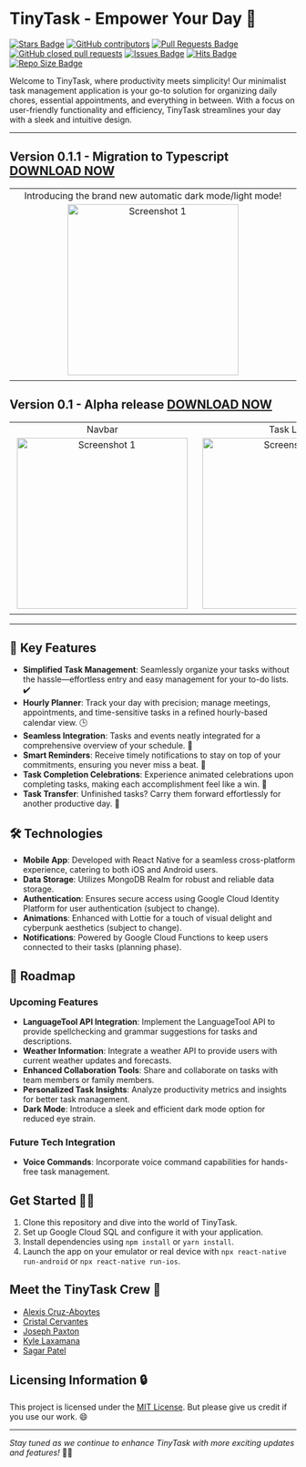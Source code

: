 # TinyTask - Empower Your Day 🚀

<a href="https://github.com/CSC-4350-FL2023/CyberPunk/stargazers"><img src="https://img.shields.io/github/stars/CSC-4350-FL2023/CyberPunk?color=yellow" alt="Stars Badge"/></a> <a href="https://github.com/CSC-4350-FL2023/CyberPunk/graphs/contributors"><img alt="GitHub contributors" src="https://img.shields.io/github/contributors-anon/CSC-4350-FL2023/CyberPunk"></a> <a href="https://github.com/CSC-4350-FL2023/CyberPunk/pulls"><img src="https://img.shields.io/github/issues-pr/CSC-4350-FL2023/CyberPunk?color=blue" alt="Pull Requests Badge"/></a> <a href="https://github.com/CSC-4350-FL2023/CyberPunk/pulls?q=is%3Apr+is%3Aclosed"><img alt="GitHub closed pull requests" src="https://img.shields.io/github/issues-pr-closed-raw/CSC-4350-FL2023/CyberPunk"></a> <a href="https://github.com/CSC-4350-FL2023/CyberPunk/issues"><img src="https://img.shields.io/github/issues/CSC-4350-FL2023/CyberPunk?color=important" alt="Issues	 Badge"/></a> <a href="http://hits.dwyl.com/CSC-4350-FL2023/CyberPunk"><img src="http://hits.dwyl.com/CSC-4350-FL2023/CyberPunk.svg?style=flat" alt="Hits Badge"/></a> <a href="https://github.com/CSC-4350-FL2023/CyberPunk"><img src="https://img.shields.io/github/repo-size/CSC-4350-FL2023/CyberPunk?color=ff69b4" alt="Repo Size Badge"/></a>

Welcome to TinyTask, where productivity meets simplicity! Our minimalist task management application is your go-to solution for organizing daily chores, essential appointments, and everything in between. With a focus on user-friendly functionality and efficiency, TinyTask streamlines your day with a sleek and intuitive design.

***

## Version 0.1.1 - Migration to Typescript [DOWNLOAD NOW](https://github.com/CSC-4350-FL2023/CyberPunk/releases/tag/v0.1.1)
<table style="width: 100%;">
  <tr>
    <td style="text-align: center; width: 25%;">
      <text>Introducing the brand new automatic dark mode/light mode!</text>
      <br><img src="https://github.com/CSC-4350-FL2023/CyberPunk/blob/main/README/1_1_darkmode.gif" alt="Screenshot 1" width="300" style="padding: 5px;">
    </td>
    <!--<td style="text-align: center; width: 25%;">-->
    <!--  <img src="https://github.com/CSC-4350-FL2023/CyberPunk/blob/main/README/1_homescreen.png" alt="Screenshot 2" width="300" style="padding: 5px;">-->
    <!--  <text>Home Screen</text>-->
    <!--</td>-->
    <!--<td style="text-align: center; width: 25%;">
      <text>Task List</text>
      <img src="https://github.com/CSC-4350-FL2023/CyberPunk/blob/main/README/1_tasklist.gif" alt="Screenshot 3" width="300" style="padding: 5px;">
    </td>
    <td style="text-align: center; width: 25%;">
      <text>Calendar View</text>
      <img src="https://github.com/CSC-4350-FL2023/CyberPunk/blob/main/README/1_calendarview.gif" alt="Screenshot 3" width="300" style="padding: 5px;">
    </td>-->
  </tr>
</table>

## Version 0.1 - Alpha release [DOWNLOAD NOW](https://github.com/CSC-4350-FL2023/CyberPunk/releases/tag/v0.1)
<table style="width: 100%;">
  <tr>
    <td style="text-align: center; width: 25%;">
      <text>Navbar</text>
      <img src="https://github.com/CSC-4350-FL2023/CyberPunk/blob/main/README/1_navbar.gif" alt="Screenshot 1" width="300" style="padding: 5px;">
    </td>
    <!--<td style="text-align: center; width: 25%;">-->
    <!--  <img src="https://github.com/CSC-4350-FL2023/CyberPunk/blob/main/README/1_homescreen.png" alt="Screenshot 2" width="300" style="padding: 5px;">-->
    <!--  <text>Home Screen</text>-->
    <!--</td>-->
    <td style="text-align: center; width: 25%;">
      <text>Task List</text>
      <img src="https://github.com/CSC-4350-FL2023/CyberPunk/blob/main/README/1_tasklist.gif" alt="Screenshot 3" width="300" style="padding: 5px;">
    </td>
    <td style="text-align: center; width: 25%;">
      <text>Calendar View</text>
      <img src="https://github.com/CSC-4350-FL2023/CyberPunk/blob/main/README/1_calendarview.gif" alt="Screenshot 3" width="300" style="padding: 5px;">
    </td>
  </tr>
</table>

***

## 🚀 Key Features

- **Simplified Task Management**: Seamlessly organize your tasks without the hassle—effortless entry and easy management for your to-do lists. ✔️
- **Hourly Planner**: Track your day with precision; manage meetings, appointments, and time-sensitive tasks in a refined hourly-based calendar view. 🕒
- **Seamless Integration**: Tasks and events neatly integrated for a comprehensive overview of your schedule. 📅
- **Smart Reminders**: Receive timely notifications to stay on top of your commitments, ensuring you never miss a beat. 🚨
- **Task Completion Celebrations**: Experience animated celebrations upon completing tasks, making each accomplishment feel like a win. 🎉
- **Task Transfer**: Unfinished tasks? Carry them forward effortlessly for another productive day. 🚀

## 🛠️ Technologies

- **Mobile App**: Developed with React Native for a seamless cross-platform experience, catering to both iOS and Android users.
- **Data Storage**: Utilizes MongoDB Realm for robust and reliable data storage.
- **Authentication**: Ensures secure access using Google Cloud Identity Platform for user authentication (subject to change).
- **Animations**: Enhanced with Lottie for a touch of visual delight and cyberpunk aesthetics (subject to change).
- **Notifications**: Powered by Google Cloud Functions to keep users connected to their tasks (planning phase).

## 🚀 Roadmap

### Upcoming Features

- **LanguageTool API Integration**: Implement the LanguageTool API to provide spellchecking and grammar suggestions for tasks and descriptions.
- **Weather Information**: Integrate a weather API to provide users with current weather updates and forecasts.
- **Enhanced Collaboration Tools**: Share and collaborate on tasks with team members or family members.
- **Personalized Task Insights**: Analyze productivity metrics and insights for better task management.
- **Dark Mode**: Introduce a sleek and efficient dark mode option for reduced eye strain.

### Future Tech Integration

- **Voice Commands**: Incorporate voice command capabilities for hands-free task management.

## Get Started 🏃‍♂️

1. Clone this repository and dive into the world of TinyTask.
2. Set up Google Cloud SQL and configure it with your application.
3. Install dependencies using `npm install` or `yarn install`.
4. Launch the app on your emulator or real device with `npx react-native run-android` or `npx react-native run-ios`.


## Meet the TinyTask Crew 🌟

- [Alexis Cruz-Aboytes](https://github.com/ChicoQuemador1)
- [Cristal Cervantes](https://github.com/cristalc13)
- [Joseph Paxton](https://github.com/jpaxton7)
- [Kyle Laxamana](https://github.com/kyleLaxamana)
- [Sagar Patel](https://github.com/SagarPateI)

## Licensing Information 🔒

This project is licensed under the [MIT License](LICENSE). But please give us credit if you use our work. 😄

---

*Stay tuned as we continue to enhance TinyTask with more exciting updates and features!* 🚀💡
